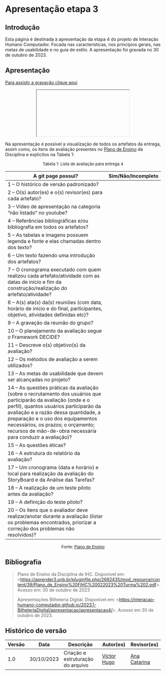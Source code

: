 # Apresentação etapa 3

## Introdução

Esta página é destinada à apresentação da etapa 4 do projeto de Interação Humano Computador. Focada nas características, nos princípios gerais, nas metas de usabilidade e no guia de estilo. A apresentação foi gravada no 30 de outubro de 2023.


## Apresentação

[Para assistir a gravação clique aqui]()

<center>

<iframe></iframe>


</center>

Na apresentação é possível a visualização de todos os artefatos da entrega, assim como, os itens de avaliação presentes no [Plano de Ensino](https://aprender3.unb.br/pluginfile.php/2692435/mod_resource/content/39/Plano_de_Ensino%20FIHC%20022023%20Turma%202.pdf) da Disciplina e explicitos na Tabela 1:

<center>
<font size="2"><p style="text-align: center">Tabela 1: Lista de avaliação para entrega 4</p></font>

A git page possui?  | Sim/Não/Incompleto
--------- | ------
1 – O histórico de versão padronizado? | 
2 – O(s) autor(es) e o(s) revisor(es) para cada artefato? | 
3 – Vídeo de apresentação na categoria “não listado” no youtube? | 
4 – Referências bibliográficas e/ou bibliografia em todos os artefatos? | 
5 – As tabelas e imagens possuem legenda e fonte e elas chamadas dentro dos texto? | 
6 – Um texto fazendo uma introdução dos artefatos? | 
7 – O cronograma executado com quem realizou cada artefato/atividade com as datas de início e fim da construção/realização do artefato/atividade? | 
8 – A(s) ata(s) da(s) reuniões (com data, horário de início e do final, participantes, objetivo, atividades definidas etc)? | 
9 – A gravação da reunião do grupo? | 
10 – O planejamento da avaliação segue o Framework DECIDE?  | 
11 – Descreve o(s) objetivo(s) da avaliação? | 
12 – Os métodos de avaliação a serem utilizados? | 
13 – As metas de usabilidade que devem ser alcançadas no projeto? | 
14 – As questões práticas da avaliação (sobre o recrutamento dos usuários que participarão da avaliação (onde e o perfil), quantos usuários participarão da avaliação e a razão dessa quantidade, a preparação e o uso dos equipamentos necessários, os prazos; o orçamento; recursos de mão-de-obra necessária para conduzir a avaliação)? | 
15 – As questões éticas?  | 
16 – A estrutura do relatório da avaliação? | 
17 – Um cronograma (data e horário) e local para realização da avaliação do StoryBoard e da Análise das Tarefas? | 
18 – A realização de um teste piloto antes da avaliação? | 
19 – A definição do teste piloto? | 
20 – Os itens que o avaliador deve realizar/anotar durante a avaliação (listar os problemas encontrados, priorizar a correção dos problemas não resolvidos)? | 


<font size="2"><p style="text-align: center">Fonte: [Plano de Ensino](https://aprender3.unb.br/pluginfile.php/2692435/mod_resource/content/39/Plano_de_Ensino%20FIHC%20022023%20Turma%202.pdf)</p></font>

</center>



## Bibliografia

> Plano de Ensino da Disciplina de IHC. Disponível em: <<https://aprender3.unb.br/pluginfile.php/2692435/mod_resource/content/39/Plano_de_Ensino%20FIHC%20022023%20Turma%202.pdf>>. Acesso em: 30 de outubro de 2023
>
> Apresentações Bilheteria Digital. Disponível em: <<https://interacao-humano-computador.github.io/2023.1-BilheteriaDigital/apresentacao/apresentacao4/>>. Acesso em 30 de outubro de 2023.


## Histórico de versão

| Versão |    Data    | Descrição                         | Autor(es)                                      | Revisor(es)                                    |
| ------ | :--------: | --------------------------------- | ---------------------------------------------- | ---------------------------------------------- |
| 1.0    | 30/10/2023 | Criação e estruturação do arquivo | [Victor Hugo](https://github.com/ViictorHugoo) | [Ana Catarina](https://github.com/an4catarina) |
